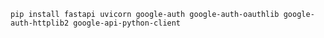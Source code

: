 `pip install fastapi uvicorn google-auth google-auth-oauthlib google-auth-httplib2 google-api-python-client`
